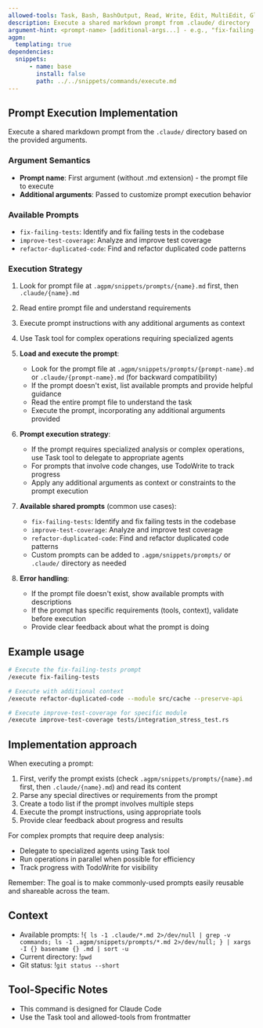 ```yaml
---
allowed-tools: Task, Bash, BashOutput, Read, Write, Edit, MultiEdit, Glob, Grep, TodoWrite, WebSearch, WebFetch, ExitPlanMode, NotebookEdit
description: Execute a shared markdown prompt from .claude/ directory
argument-hint: <prompt-name> [additional-args...] - e.g., "fix-failing-tests" or "refactor-duplicated-code --module src/cache"
agpm:
  templating: true
dependencies:
  snippets:
      - name: base
        install: false
        path: ../../snippets/commands/execute.md
---
```


## Prompt Execution Implementation

Execute a shared markdown prompt from the `.claude/` directory based on the provided arguments.

### Argument Semantics

- **Prompt name**: First argument (without .md extension) - the prompt file to execute
- **Additional arguments**: Passed to customize prompt execution behavior

### Available Prompts

- `fix-failing-tests`: Identify and fix failing tests in the codebase
- `improve-test-coverage`: Analyze and improve test coverage
- `refactor-duplicated-code`: Find and refactor duplicated code patterns

### Execution Strategy

1. Look for prompt file at `.agpm/snippets/prompts/{name}.md` first, then `.claude/{name}.md`
2. Read entire prompt file and understand requirements
3. Execute prompt instructions with any additional arguments as context
4. Use Task tool for complex operations requiring specialized agents

2. **Load and execute the prompt**:
   - Look for the prompt file at `.agpm/snippets/prompts/{prompt-name}.md` or `.claude/{prompt-name}.md` (for backward compatibility)
   - If the prompt doesn't exist, list available prompts and provide helpful guidance
   - Read the entire prompt file to understand the task
   - Execute the prompt, incorporating any additional arguments provided

3. **Prompt execution strategy**:
   - If the prompt requires specialized analysis or complex operations, use Task tool to delegate to appropriate agents
   - For prompts that involve code changes, use TodoWrite to track progress
   - Apply any additional arguments as context or constraints to the prompt execution

4. **Available shared prompts** (common use cases):
   - `fix-failing-tests`: Identify and fix failing tests in the codebase
   - `improve-test-coverage`: Analyze and improve test coverage
   - `refactor-duplicated-code`: Find and refactor duplicated code patterns
   - Custom prompts can be added to `.agpm/snippets/prompts/` or `.claude/` directory as needed

5. **Error handling**:
   - If the prompt file doesn't exist, show available prompts with descriptions
   - If the prompt has specific requirements (tools, context), validate before execution
   - Provide clear feedback about what the prompt is doing

## Example usage

```bash
# Execute the fix-failing-tests prompt
/execute fix-failing-tests

# Execute with additional context
/execute refactor-duplicated-code --module src/cache --preserve-api

# Execute improve-test-coverage for specific module
/execute improve-test-coverage tests/integration_stress_test.rs
```

## Implementation approach

When executing a prompt:
1. First, verify the prompt exists (check `.agpm/snippets/prompts/{name}.md` first, then `.claude/{name}.md`) and read its content
2. Parse any special directives or requirements from the prompt
3. Create a todo list if the prompt involves multiple steps
4. Execute the prompt instructions, using appropriate tools
5. Provide clear feedback about progress and results

For complex prompts that require deep analysis:
- Delegate to specialized agents using Task tool
- Run operations in parallel when possible for efficiency
- Track progress with TodoWrite for visibility

Remember: The goal is to make commonly-used prompts easily reusable and shareable across the team.


## Context

- Available prompts: !`{ ls -1 .claude/*.md 2>/dev/null | grep -v commands; ls -1 .agpm/snippets/prompts/*.md 2>/dev/null; } | xargs -I {} basename {} .md | sort -u`
- Current directory: !`pwd`
- Git status: !`git status --short`

## Tool-Specific Notes

- This command is designed for Claude Code
- Use the Task tool and allowed-tools from frontmatter
